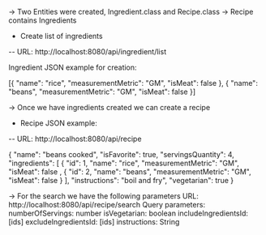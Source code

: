 

-> Two Entities were created, Ingredient.class and Recipe.class
-> Recipe contains Ingredients


- Create list of ingredients

-- URL: http://localhost:8080/api/ingredient/list

Ingredient JSON example for creation:

[{
    "name": "rice",
    "measurementMetric": "GM",
    "isMeat": false
},
{
    "name": "beans",
    "measurementMetric": "GM",
    "isMeat": false
}]

-> Once we have ingredients created we can create a recipe

- Recipe JSON example:

-- URL: http://localhost:8080/api/recipe

{
    "name": "beans cooked",
    "isFavorite": true,
    "servingsQuantity": 4,
    "ingredients": [
        {
            "id": 1,
            "name": "rice",
            "measurementMetric": "GM",
            "isMeat": false
        ,
        {
            "id": 2,
            "name": "beans",
            "measurementMetric": "GM",
            "isMeat": false
        }
    ],
    "instructions": "boil and fry",
    "vegetarian": true
}


-> For the search we have the following parameters
URL: http://localhost:8080/api/recipe/search
Query parameters:
    numberOfServings: number
    isVegetarian: boolean
    includeIngredientsId: [ids]
    excludeIngredientsId: [ids]
    instructions: String


